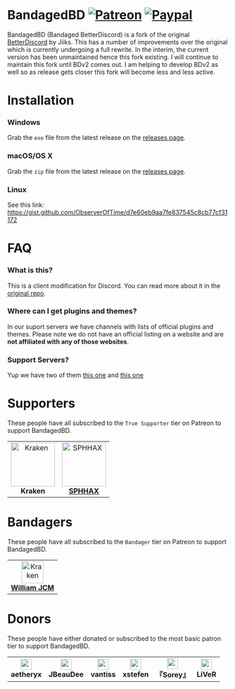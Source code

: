 # BandagedBD [![Patreon][patreon-badge]][patreon-link] [![Paypal][paypal-badge]][paypal-link]

[patreon-badge]: https://img.shields.io/endpoint.svg?url=https%3A%2F%2Fshieldsio-patreon.herokuapp.com%2FZerebos&style=flat-square
[patreon-link]: https://patreon.com/Zerebos

[paypal-badge]: https://img.shields.io/badge/Paypal-Donate!-%2300457C.svg?logo=paypal&style=flat-square
[paypal-link]: https://paypal.me/ZackRauen

BandagedBD (Bandaged BetterDiscord) is a fork of the original [BetterDiscord](https://github.com/Jiiks/BetterDiscordApp) by Jiiks. This has a number of improvements over the original which is currently undergoing a full rewrite. In the interim, the current version has been unmaintained hence this fork existing. I will continue to maintain this fork until BDv2 comes out. I am helping to develop BDv2 as well so as release gets closer this fork will become less and less active.

# Installation

### Windows
Grab the `exe` file from the latest release on the [releases page](https://github.com/rauenzi/BetterDiscordApp/releases).

### macOS/OS X
Grab the `zip` file from the latest release on the [releases page](https://github.com/rauenzi/BetterDiscordApp/releases).

### Linux
See this link: https://gist.github.com/ObserverOfTime/d7e60eb9aa7fe837545c8cb77cf31172

# FAQ

### What is this?

This is a client modification for Discord. You can read more about it in the [original repo](https://github.com/Jiiks/BetterDiscordApp).

### Where can I get plugins and themes?

In our suport servers we have channels with lists of official plugins and themes. Please note we do not have an official listing on a website and are **not affiliated with any of those websites**.

### Support Servers?

Yup we have two of them [this one](https://discord.gg/0Tmfo5ZbORCRqbAd) and [this one](https://discord.gg/2HScm8j)

<!-- # What's Different

## New Settings
![Settings](https://i.zackrauen.com/nkb9Qi.png)

## UI
 - Redesigned plugin and theme cards with additional classes for themes to use
 - Additional tab in settings with additional settings.
 - CustomCSS editor from CodeMirror has been removed due to being bloated and having high cpu usage. Replaced with another lightweight editor


## Plugins/Themes Related
 - Prevent broken plugins from halting BD from loading
 - Speed up the loading process
 - Show startup errors in a modal

![Startup](https://i.zackrauen.com/PwlQcp.gif)

 - Add `try...catch` blocks to help prevent errors from crashing BD and Discord
 - Fix internal functions that some functions rely on such as `onSwitch` and `onMessage`
 - Add `source` and `website` as options for plugin and theme METAs
 - Allow themes to use spaces and apostrophes in their names
 - Prettier errors in console, useful for debugging
 - Auto-reload of themes/plugins
 - Stabalize and enhance the `BdApi`

## Emote Module
- Emotes load asynchronously in the background (does not prevent the mod from loading anymore)
- Several bug fixes including tooltips, modifiers and emote menu
- Consolidate emotes to a single file
- Revamp how emotes are injected—speedup
- Use react and injection techniques

## Misc
 - Fix Minimal Mode
 - Fix React errors when opening settings
 - Fix selected class disappearing when clicking an open tab
 - Create new alert modal for `BdApi`
 - Add toasts as notification option and in `BdApi`
 - Remove most jQuery dependency for speedup
 - Attach to settings when entering from right click
 - Patch PublicServers

## And so much more... -->


# Supporters

These people have all subscribed to the `True Supporter` tier on Patreon to support BandagedBD.


<table>
<tr>
<td align="center">
    <img src="https://cdn.discordapp.com/avatars/196098063092154368/78a810438015b20ea8d530fafc7fe463.png?size=128" width="100px;" alt="Kraken"/><br />
    <strong>Kraken</strong><br />
</td>
<td align="center">
    <img src="https://cdn.discordapp.com/attachments/585514483699417089/585552300354043915/34959069_500_500.jpg" width="100px;" alt="SPHHAX"/><br />
    <a href="http://sphh.ax/" target="_blank" rel="noreferrer noopener"><strong>SPHHAX</strong></a><br />
</td>
</tr>
</table>


# Bandagers

These people have all subscribed to the `Bandager` tier on Patreon to support BandagedBD.


<table>
<tr>
	<td align="center">
		<img src="https://cdn.discordapp.com/avatars/332199319169925120/4709f8f0c9cb7ababd85459bf71848b9.png?size=128" width="50px;" alt="Kraken"/><br />
		<a href="https://github.com/williamjcm" target="_blank" rel="noreferrer noopener"><strong>William JCM</strong></a>
	</td>
</tr>
</table>

# Donors

These people have either donated or subscribed to the most basic patron tier to support BandagedBD.

<table>
<tr>
    <td align="center">
        <img src="https://cdn.discordapp.com/avatars/284122164582416385/4f12bf80cac47656ad7fc6a82fbd5f3b.png?size=128" width="25px;" /><br />
        <strong>aetheryx</strong>
    </td>
    <td align="center">
        <img src="https://cdn.discordapp.com/avatars/216782345779281921/d4b651b606f108cd2f96a19af68f942f.png?size=128" width="25px;" /><br />
        <strong>JBeauDee</strong>
    </td>
        <td align="center">
        <img src="https://cdn.discordapp.com/avatars/261673576216789004/31d590fb92329e270a6225a13d500c1d.png?size=128" width="25px;" /><br />
        <strong>vantiss</strong>
    </td>
        <td align="center">
        <img src="https://cdn.discordapp.com/avatars/122204411962327043/bd773f79607316e6be10e12682a6c10f.png?size=128" width="25px;" /><br />
        <strong>xstefen</strong>
    </td>
    <td align="center">
        <img src="https://cdn.discordapp.com/avatars/219400174869413888/a_58438b5a8e939e997902dc1e4b81e09e.png?size=128" width="25px;" /><br />
        <strong>『Sorey』</strong>
    </td>
    <td align="center">
        <img src="https://cdn.discordapp.com/avatars/95263213842608128/5024b83e1bff3096d7fc93e8de09d582.gif" width="25px;" /><br />
        <strong>LiVeR</strong>
    </td>
</tr>
</table>
